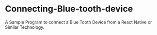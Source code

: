 # Connecting-Blue-tooth-device
A Sample Program to connect a Blue Tooth Device from a React Native or Similar Technology.
